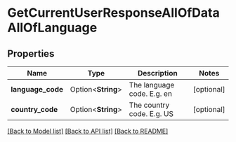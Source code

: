 # GetCurrentUserResponseAllOfDataAllOfLanguage

## Properties

Name | Type | Description | Notes
------------ | ------------- | ------------- | -------------
**language_code** | Option<**String**> | The language code. E.g. en | [optional]
**country_code** | Option<**String**> | The country code. E.g. US | [optional]

[[Back to Model list]](../README.md#documentation-for-models) [[Back to API list]](../README.md#documentation-for-api-endpoints) [[Back to README]](../README.md)


